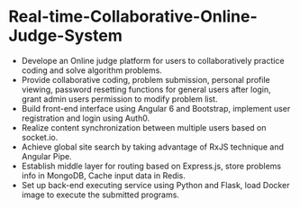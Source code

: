 # Real-time-Collaborative-Online-Judge-System
- Develope an Online judge platform for users to collaboratively practice coding and solve algorithm problems.
- Provide collaborative coding, problem submission, personal profile viewing, password resetting functions for general
users after login, grant admin users permission to modify problem list.
- Build front-end interface using Angular 6 and Bootstrap, implement user registration and login using Auth0.
- Realize content synchronization between multiple users based on socket.io.
- Achieve global site search by taking advantage of RxJS technique and Angular Pipe.
- Establish middle layer for routing based on Express.js, store problems info in MongoDB, Cache input data in Redis.
- Set up back-end executing service using Python and Flask, load Docker image to execute the submitted programs.
